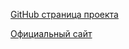[GitHub страница проекта](https://github.com/OldUnreal/UnrealTournamentPatches)

[Официальный сайт](https://www.oldunreal.com/)

